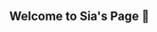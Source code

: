 ## Welcome to Sia's Page 👋

<!--
**sia0930/sia0930** is a ✨ _special_ ✨ repository because its `README.md` (this file) appears on your GitHub profile.

<p>Hello</p>

Here are some ideas to get you started:

- 🔭 I’m currently working on ...
- 🌱 I’m currently learning ...
- 👯 I’m looking to collaborate on ...
- 🤔 I’m looking for help with ...
- 💬 Ask me about ...
- 📫 How to reach me: ...
- 😄 Pronouns: ...
- ⚡ Fun fact: ...
-->
